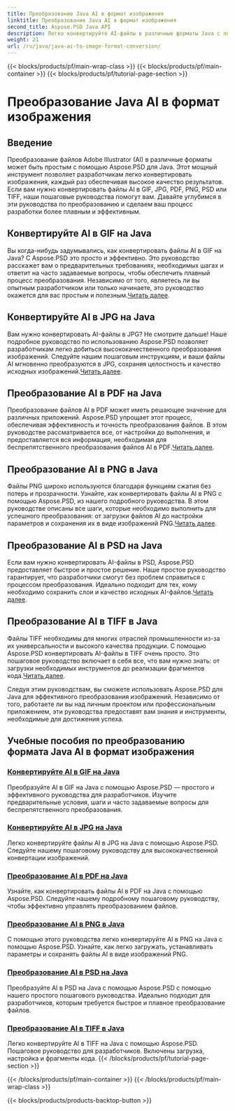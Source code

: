 ```yaml
---
title: Преобразование Java AI в формат изображения
linktitle: Преобразование Java AI в формат изображения
second_title: Aspose.PSD Java API
description: Легко конвертируйте AI-файлы в различные форматы Java с помощью Aspose.PSD. Следуйте нашим подробным руководствам для плавного и высококачественного преобразования изображений.
weight: 21
url: /ru/java/java-ai-to-image-format-conversion/
---
```


{{< blocks/products/pf/main-wrap-class >}}
{{< blocks/products/pf/main-container >}}
{{< blocks/products/pf/tutorial-page-section >}}

# Преобразование Java AI в формат изображения


## Введение

Преобразование файлов Adobe Illustrator (AI) в различные форматы может быть простым с помощью Aspose.PSD для Java. Этот мощный инструмент позволяет разработчикам легко конвертировать изображения, каждый раз обеспечивая высокое качество результатов. Если вам нужно конвертировать файлы AI в GIF, JPG, PDF, PNG, PSD или TIFF, наши пошаговые руководства помогут вам. Давайте углубимся в эти руководства по преобразованию и сделаем ваш процесс разработки более плавным и эффективным.

## Конвертируйте AI в GIF на Java
 Вы когда-нибудь задумывались, как конвертировать файлы AI в GIF на Java? С Aspose.PSD это просто и эффективно. Это руководство расскажет вам о предварительных требованиях, необходимых шагах и ответит на часто задаваемые вопросы, чтобы обеспечить плавный процесс преобразования. Независимо от того, являетесь ли вы опытным разработчиком или только начинаете, это руководство окажется для вас простым и полезным.[Читать далее](./convert-ai-to-gif/).

## Конвертируйте AI в JPG на Java
Вам нужно конвертировать AI-файлы в JPG? Не смотрите дальше! Наше подробное руководство по использованию Aspose.PSD позволяет разработчикам легко добиться высококачественного преобразования изображений. Следуйте нашим пошаговым инструкциям, и ваши файлы AI мгновенно преобразуются в JPG, сохраняя целостность и качество исходных изображений.[Читать далее](./convert-ai-to-jpg/).

## Преобразование AI в PDF на Java
 Преобразование файлов AI в PDF может иметь решающее значение для различных приложений. Aspose.PSD упрощает этот процесс, обеспечивая эффективность и точность преобразования файлов. В этом руководстве рассматривается все, от настройки до выполнения, и предоставляется вся информация, необходимая для беспрепятственного преобразования файлов AI в PDF.[Читать далее](./convert-ai-to-pdf/).

## Преобразование AI в PNG в Java
Файлы PNG широко используются благодаря функциям сжатия без потерь и прозрачности. Узнайте, как конвертировать файлы AI в PNG с помощью Aspose.PSD, из нашего подробного руководства. В этом руководстве описаны все шаги, которые необходимо выполнить для успешного преобразования: от загрузки файлов AI до настройки параметров и сохранения их в виде изображений PNG.[Читать далее](./convert-ai-to-png/).

## Преобразование AI в PSD на Java
 Если вам нужно конвертировать AI-файлы в PSD, Aspose.PSD предоставляет быстрое и простое решение. Наше простое руководство гарантирует, что разработчики смогут без проблем справиться с процессом преобразования. Идеально подходит для тех, кому необходимо сохранить слои и качество исходных AI-файлов.[Читать далее](./convert-ai-to-psd/).

## Преобразование AI в TIFF в Java
 Файлы TIFF необходимы для многих отраслей промышленности из-за их универсальности и высокого качества продукции. С помощью Aspose.PSD конвертировать AI-файлы в TIFF очень просто. Это пошаговое руководство включает в себя все, что вам нужно знать: от загрузки необходимых инструментов до реализации фрагментов кода.[Читать далее](./convert-ai-to-tiff/).

Следуя этим руководствам, вы сможете использовать Aspose.PSD для Java для эффективного преобразования изображений. Независимо от того, работаете ли вы над личным проектом или профессиональным приложением, эти руководства предоставят вам знания и инструменты, необходимые для достижения успеха.

## Учебные пособия по преобразованию формата Java AI в формат изображения
### [Конвертируйте AI в GIF на Java](./convert-ai-to-gif/)
Преобразуйте AI в GIF на Java с помощью Aspose.PSD — простого и эффективного руководства для разработчиков. Изучите предварительные условия, шаги и часто задаваемые вопросы для беспрепятственного преобразования.
### [Конвертируйте AI в JPG на Java](./convert-ai-to-jpg/)
Легко конвертируйте файлы AI в JPG на Java с помощью Aspose.PSD. Следуйте нашему пошаговому руководству для высококачественной конвертации изображений.
### [Преобразование AI в PDF на Java](./convert-ai-to-pdf/)
Узнайте, как конвертировать файлы AI в PDF на Java с помощью Aspose.PSD. Следуйте нашему подробному пошаговому руководству, чтобы эффективно управлять преобразованием файлов.
### [Преобразование AI в PNG в Java](./convert-ai-to-png/)
С помощью этого руководства легко конвертируйте AI в PNG на Java с помощью Aspose.PSD. Узнайте, как легко загружать, устанавливать параметры и сохранять файлы AI в виде изображений PNG.
### [Преобразование AI в PSD на Java](./convert-ai-to-psd/)
Преобразуйте AI в PSD на Java с помощью Aspose.PSD с помощью нашего простого пошагового руководства. Идеально подходит для разработчиков, которым требуется быстрое и плавное преобразование файлов.
### [Преобразование AI в TIFF в Java](./convert-ai-to-tiff/)
Легко конвертируйте AI в TIFF на Java с помощью Aspose.PSD. Пошаговое руководство для разработчиков. Включены загрузка, настройка и фрагменты кода.
{{< /blocks/products/pf/tutorial-page-section >}}

{{< /blocks/products/pf/main-container >}}
{{< /blocks/products/pf/main-wrap-class >}}

{{< blocks/products/products-backtop-button >}}
